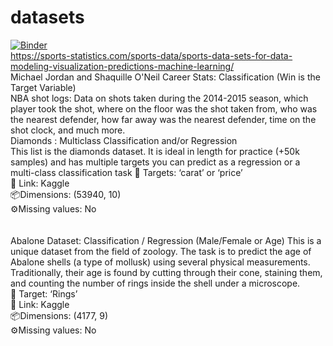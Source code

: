 # datasets
[![Binder](https://mybinder.org/badge_logo.svg)](https://mybinder.org/v2/gh/fenago/datasets/HEAD)
</br>
https://sports-statistics.com/sports-data/sports-data-sets-for-data-modeling-visualization-predictions-machine-learning/ </br>
Michael Jordan and Shaquille O'Neil Career Stats:  Classification (Win is the Target Variable) </br>
NBA shot logs: Data on shots taken during the 2014-2015 season, which player took the shot, where on the floor was the shot taken from, who was the nearest defender, how far away was the nearest defender, time on the shot clock, and much more.</br>
Diamonds : Multiclass Classification and/or Regression</br>
This list is the diamonds dataset. It is ideal in length for practice (+50k samples) and has multiple targets you can predict as a regression or a multi-class classification task
🎯 Targets: ‘carat’ or ‘price’</br>
🔗 Link: Kaggle</br>
📦Dimensions: (53940, 10)</br>
⚙Missing values: No</br>
</br></br>
Abalone Dataset:  Classification / Regression (Male/Female or Age)
This is a unique dataset from the field of zoology. The task is to predict the age of Abalone shells (a type of mollusk) using several physical measurements. Traditionally, their age is found by cutting through their cone, staining them, and counting the number of rings inside the shell under a microscope.
</br>
🎯 Target: ‘Rings’</br>
🔗 Link: Kaggle</br>
📦Dimensions: (4177, 9)</br>
⚙Missing values: No</br>
</br></br>

